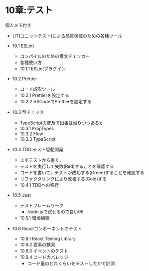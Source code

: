 # 10章:テスト
個人メモ付き

- UT(ユニットテスト)による品質保証のための各種ツール

- 10.1 ESLint
  - コンパイルのための構文チェッカー
  - 各種使い方
  - 10.1.1 ESLintプラグイン

- 10.2 Prettier
  - コード成形ツール
  - 10.2.1 Prettierを設定する
  - 10.2.2 VSCodeでPrettierを設定する

- 10.3 型チェック
  - TypeScriptの普及で出番は減りつつあるか
  - 10.3.1 PropTypes
  - 10.3.2 Flow
  - 10.3.3 TypeScript

- 10.4 TDD:テスト駆動開発
  - まずテストから書く．
  - テストを実行して失敗(Red)することを確認する
  - コードを書いて，テストが成功する(Green)することを確認する
  - リファクタリングにより改善する(Gold)する
  - 10.4.1 TDDへの移行

- 10.5 Jest
  - テストフレームワーク
    - Node.jsで試せるので良い99
  - 10.5.1 環境構築

- 10.6 Reactコンポーネントのテスト
  - 10.6.1 React Testing Library
  - 10.6.2 要素の検索
  - 10.6.3 イベントのテスト
  - 10.6.4 コードカバレッジ
    - コード量のどれくらいをテストしたかで計測